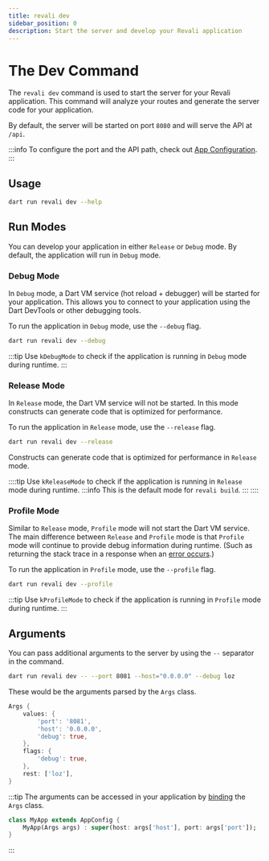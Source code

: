 ```yaml
---
title: revali dev
sidebar_position: 0
description: Start the server and develop your Revali application
---
```


# The Dev Command

The `revali dev` command is used to start the server for your Revali application. This command will analyze your routes and generate the server code for your application.

By default, the server will be started on port `8080` and will serve the API at `/api`.

:::info
To configure the port and the API path, check out [App Configuration][app-config].
:::

## Usage

```bash
dart run revali dev --help
```

## Run Modes

You can develop your application in either `Release` or `Debug` mode. By default, the application will run in `Debug` mode.

### Debug Mode

In `Debug` mode, a Dart VM service (hot reload + debugger) will be started for your application. This allows you to connect to your application using the Dart DevTools or other debugging tools.

To run the application in `Debug` mode, use the `--debug` flag.

```bash
dart run revali dev --debug
```

:::tip
Use `kDebugMode` to check if the application is running in `Debug` mode during runtime.
:::

### Release Mode

In `Release` mode, the Dart VM service will not be started. In this mode constructs can generate code that is optimized for performance.

To run the application in `Release` mode, use the `--release` flag.

```bash
dart run revali dev --release
```

Constructs can generate code that is optimized for performance in `Release` mode.

::::tip
Use `kReleaseMode` to check if the application is running in `Release` mode during runtime.
:::info
This is the default mode for `revali build`.
:::
::::

### Profile Mode

Similar to `Release` mode, `Profile` mode will not start the Dart VM service. The main difference between `Release` and `Profile` mode is that `Profile` mode will continue to provide debug information during runtime. (Such as returning the stack trace in a response when an [error occurs][error-responses].)

To run the application in `Profile` mode, use the `--profile` flag.

```bash
dart run revali dev --profile
```

:::tip
Use `kProfileMode` to check if the application is running in `Profile` mode during runtime.
:::

## Arguments

You can pass additional arguments to the server by using the `--` separator in the command.

```bash
dart run revali dev -- --port 8081 --host="0.0.0.0" --debug loz
```

These would be the arguments parsed by the `Args` class.

```dart
Args {
    values: {
        'port': '8081',
        'host': '0.0.0.0',
        'debug': true,
    },
    flags: {
        'debug': true,
    },
    rest: ['loz'],
}
```

:::tip
The arguments can be accessed in your application by [binding] the `Args` class.

```dart
class MyApp extends AppConfig {
    MyApp(Args args) : super(host: args['host'], port: args['port']);
}
```

:::

[app-config]: ../app-configuration/overview.md
[error-responses]: ../../constructs/revali_server/lifecycle-components/overview.md#error-responses
[binding]: ../../constructs/revali_server/core/binding.md
